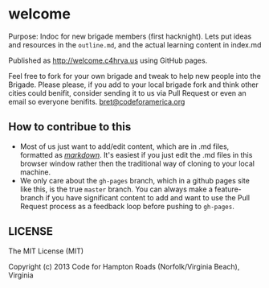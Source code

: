 # welcome

Purpose: Indoc for new brigade members (first hacknight). Lets put ideas and resources in the `outline.md`, and the actual learning content in index.md

Published as http://welcome.c4hrva.us using GitHub pages.

Feel free to fork for your own brigade and tweak to help new people into the Brigade. Please please, if you add to your local brigade fork and think other cities could benifit, consider sending it to us via Pull Request or even an email so everyone benifits. bret@codeforamerica.org

## How to contribue to this

 * Most of us just want to add/edit content, which are in .md files, formatted as *[markdown](https://help.github.com/articles/github-flavored-markdown)*. It's easiest if you just edit the .md files in this browser window rather then the traditional way of cloning to your local machine.
 * We only care about the `gh-pages` branch, which in a github pages site like this, is the true `master` branch. You can always make a feature-branch if you have significant content to add and want to use the Pull Request process as a feedback loop before pushing to `gh-pages`.

## LICENSE

The MIT License (MIT)

Copyright (c) 2013 Code for Hampton Roads (Norfolk/Virginia Beach), Virginia

